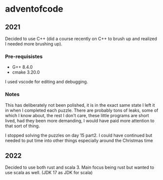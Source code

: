 # adventofcode


## 2021
Decided to use C++ (did a course recently on C++ to brush up and realized I needed more brushing up).

### Pre-requisistes
- G++  8.4.0
- cmake 3.20.0

I used vscode for editing and debugging.

### Notes
This has deliberately not been polished, it is in the exact same state I left it in when I completed each puzzle.
There are probably tons of leaks, some of which I know about, the rest I don't care, these little programs are short lived, had they been more demanding, I would 
have paid more attention to that sort of thing.

I stopped solving the puzzles on day 15 part2. I could have continued but needed to put time into other things especially around the Christmas time

## 2022
Decided to use both rust and scala 3. Main focus being rust but wanted to use scala as well. (JDK 17 as JDK for scala)
